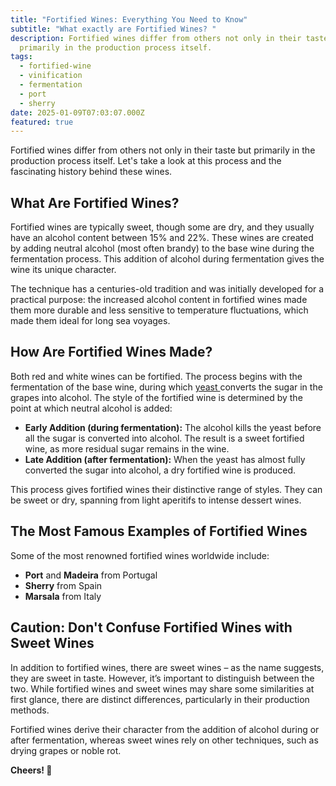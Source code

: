 ```yaml
---
title: "Fortified Wines: Everything You Need to Know"
subtitle: "What exactly are Fortified Wines? "
description: Fortified wines differ from others not only in their taste but
  primarily in the production process itself.
tags:
  - fortified-wine
  - vinification
  - fermentation
  - port
  - sherry
date: 2025-01-09T07:03:07.000Z
featured: true
---
```


Fortified wines differ from others not only in their taste but primarily in the production process itself. Let's take a look at this process and the fascinating history behind these wines.

## What Are Fortified Wines?

Fortified wines are typically sweet, though some are dry, and they usually have an alcohol content between 15% and 22%. These wines are created by adding neutral alcohol (most often brandy) to the base wine during the fermentation process. This addition of alcohol during fermentation gives the wine its unique character.

The technique has a centuries-old tradition and was initially developed for a practical purpose: the increased alcohol content in fortified wines made them more durable and less sensitive to temperature fluctuations, which made them ideal for long sea voyages.

## How Are Fortified Wines Made?

Both red and white wines can be fortified. The process begins with the fermentation of the base wine, during which [yeast ](https://www.vinoteqa.com/en/blog/wines/native-yeasts)converts the sugar in the grapes into alcohol. The style of the fortified wine is determined by the point at which neutral alcohol is added:

- **Early Addition (during fermentation):** The alcohol kills the yeast before all the sugar is converted into alcohol. The result is a sweet fortified wine, as more residual sugar remains in the wine.
- **Late Addition (after fermentation):** When the yeast has almost fully converted the sugar into alcohol, a dry fortified wine is produced.

This process gives fortified wines their distinctive range of styles. They can be sweet or dry, spanning from light aperitifs to intense dessert wines.

## The Most Famous Examples of Fortified Wines

Some of the most renowned fortified wines worldwide include:

- **Port** and **Madeira** from Portugal
- **Sherry** from Spain
- **Marsala** from Italy

## Caution: Don't Confuse Fortified Wines with Sweet Wines

In addition to fortified wines, there are sweet wines – as the name suggests, they are sweet in taste. However, it’s important to distinguish between the two. While fortified wines and sweet wines may share some similarities at first glance, there are distinct differences, particularly in their production methods. 

Fortified wines derive their character from the addition of alcohol during or after fermentation, whereas sweet wines rely on other techniques, such as drying grapes or noble rot.

**Cheers! 🍷**
